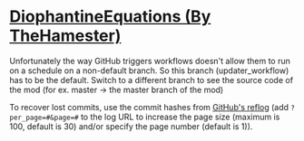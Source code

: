 # [DiophantineEquations (By TheHamester)](https://github.com/TheHamester/DiophantineEquations)

Unfortunately the way GitHub triggers workflows doesn't allow them to run on a schedule on a non-default branch. So this branch (updater_workflow) has to be the default. Switch to a different branch to see the source code of the mod (for ex. master -> the master branch of the mod)

To recover lost commits, use the commit hashes from [GitHub's reflog](https://api.github.com/repos/KtaneModules/DiophantineEquations-TheHamester/events) (add `?per_page=#&page=#` to the log URL to increase the page size (maximum is 100, default is 30) and/or specify the page number (default is 1)).
